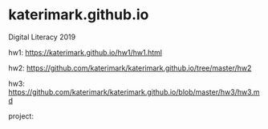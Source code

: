 # katerimark.github.io
Digital Literacy 2019

hw1: https://katerimark.github.io/hw1/hw1.html 

hw2: https://github.com/katerimark/katerimark.github.io/tree/master/hw2 

hw3: https://github.com/katerimark/katerimark.github.io/blob/master/hw3/hw3.md

project: 
